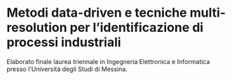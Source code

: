 # Metodi data-driven e tecniche multi-resolution per l’identificazione di processi industriali
Elaborato finale laurea triennale in Ingegneria Elettronica e Informatica presso l'Università degli Studi di Messina.

